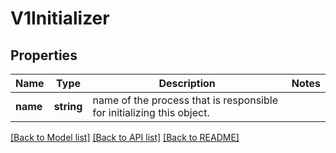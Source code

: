 # V1Initializer

## Properties
Name | Type | Description | Notes
------------ | ------------- | ------------- | -------------
**name** | **string** | name of the process that is responsible for initializing this object. | 

[[Back to Model list]](../README.md#documentation-for-models) [[Back to API list]](../README.md#documentation-for-api-endpoints) [[Back to README]](../README.md)


